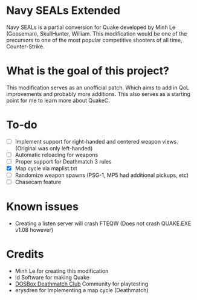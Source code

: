 # Navy SEALs Extended
Navy SEALs is a partial conversion for Quake developed by Minh Le (Gooseman), SkullHunter, William. This modification would be one of the precursors to one of the most popular competitive shooters of all time, Counter-Strike.

# What is the goal of this project?
This modification serves as an unofficial patch. Which aims to add in QoL improvements and probably more additions. This also serves as a starting point for me to learn more about QuakeC.

# To-do
- [ ] Implement support for right-handed and centered weapon views. (Original was only left-handed)
- [ ] Automatic reloading for weapons
- [ ] Proper support for Deathmatch 3 rules
- [X] Map cycle via maplist.txt
- [ ] Randomize weapon spawns (PSG-1, MP5 had additional pickups, etc)
- [ ] Chasecam feature

# Known issues
- Creating a listen server will crash FTEQW (Does not crash QUAKE.EXE v1.08 however)

# Credits
* Minh Le for creating this modification
* id Software for making Quake
* [DOSBox Deathmatch Club](http://www.dosboxdmclub.com/) Community for playtesting
* erysdren for Implementing a map cycle (Deathmatch)
